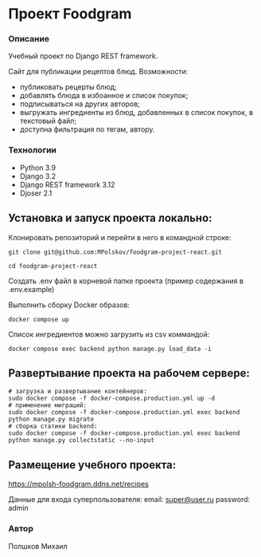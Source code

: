 # Проект Foodgram
### Описание
Учебный проект по Django REST framework.

Cайт для публикации рецептов блюд.
Возможности:
- публиковать рецерты блюд;
- добавлять блюда в избоанное и список покупок;
- подписываться на других авторов;
- выгружать ингредиенты из блюд, добавленных в список покупок, в текстовый файл;
- доступна фильтрация по тегам, автору.

### Технологии
* Python 3.9
* Django 3.2
* Django REST framework 3.12
* Djoser 2.1

## Установка и запуск проекта локально:
Клонировать репозиторий и перейти в него в командной строке:
```
git clone git@github.com:MPolskov/foodgram-project-react.git
```
```
cd foodgram-project-react
```
Cоздать .env файл в корневой папке проекта (пример содержания в .env.example) 

Выполнить сборку Docker образов:
```
docker compose up
```
Список ингредиентов можно загрузить из csv коммандой:
```
docker compose exec backend python manage.py load_data -i
```

## Развертывание проекта на рабочем сервере:
```
# загрузка и развертывание контейнеров: 
sudo docker compose -f docker-compose.production.yml up -d
# применение миграций:
sudo docker compose -f docker-compose.production.yml exec backend python manage.py migrate
# сборка статики backend:
sudo docker compose -f docker-compose.production.yml exec backend python manage.py collectstatic --no-input
```

## Размещение учебного проекта: 

https://mpolsh-foodgram.ddns.net/recipes

Данные для входа суперпользователя:
email: super@user.ru
password: admin

### Автор
Полшков Михаил

